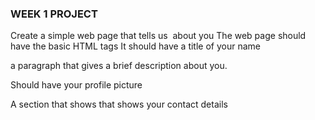 ### WEEK 1 PROJECT
Create a simple web page that tells us  about you
The web page should have the basic HTML tags
It should have a title of your name

a paragraph that gives a brief description about you.

Should have your profile picture

A section that shows that shows your contact details